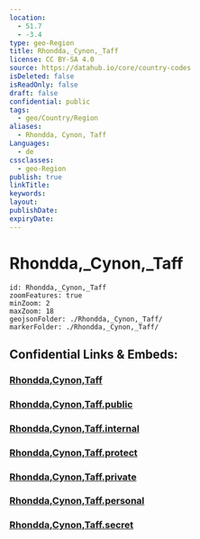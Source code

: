 ```yaml
---
location:
  - 51.7
  - -3.4
type: geo-Region
title: Rhondda,_Cynon,_Taff
license: CC BY-SA 4.0
source: https://datahub.io/core/country-codes
isDeleted: false
isReadOnly: false
draft: false
confidential: public
tags:
  - geo/Country/Region
aliases:
  - Rhondda, Cynon, Taff
Languages:
  - de
cssclasses:
  - geo-Region
publish: true
linkTitle:
keywords:
layout:
publishDate:
expiryDate:
---
```


# Rhondda,_Cynon,_Taff

```leaflet
id: Rhondda,_Cynon,_Taff
zoomFeatures: true 
minZoom: 2 
maxZoom: 18
geojsonFolder: ./Rhondda,_Cynon,_Taff/
markerFolder: ./Rhondda,_Cynon,_Taff/
```


## Confidential Links & Embeds: 

### [Rhondda,Cynon,Taff](/_Standards/Earth/Continent/Europe/Europe~North/UK/Wales/counties~Wales/Rhondda,Cynon,Taff.md) 

### [Rhondda,Cynon,Taff.public](/_public/Earth/Continent/Europe/Europe~North/UK/Wales/counties~Wales/Rhondda,Cynon,Taff.public.md) 

### [Rhondda,Cynon,Taff.internal](/_internal/Earth/Continent/Europe/Europe~North/UK/Wales/counties~Wales/Rhondda,Cynon,Taff.internal.md) 

### [Rhondda,Cynon,Taff.protect](/_protect/Earth/Continent/Europe/Europe~North/UK/Wales/counties~Wales/Rhondda,Cynon,Taff.protect.md) 

### [Rhondda,Cynon,Taff.private](/_private/Earth/Continent/Europe/Europe~North/UK/Wales/counties~Wales/Rhondda,Cynon,Taff.private.md) 

### [Rhondda,Cynon,Taff.personal](/_personal/Earth/Continent/Europe/Europe~North/UK/Wales/counties~Wales/Rhondda,Cynon,Taff.personal.md) 

### [Rhondda,Cynon,Taff.secret](/_secret/Earth/Continent/Europe/Europe~North/UK/Wales/counties~Wales/Rhondda,Cynon,Taff.secret.md)

